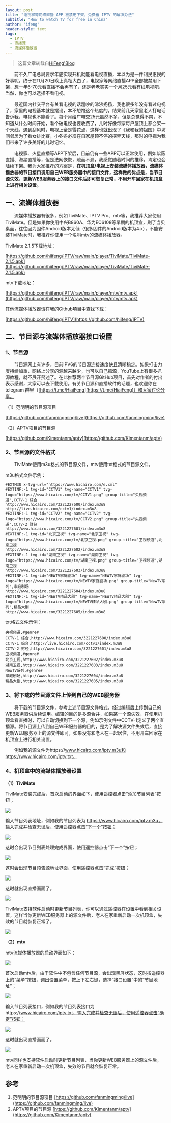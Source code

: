 ```yaml
---
layout: post
title: "电视家等网络直播 APP 被禁用下架，免费看 IPTV 的解决办法"
subtitle: "How to watch TV for free in China"
author: "ifeng"
header-style: text
tags:
  - IPTV
  - 直播源
  - 流媒体播放器
---
```


> 这篇文章转载自[HiFeng'Blog](https://www.hicairo.com/post/68.html)


　　前不久广电总局要求年底实现开机就能看电视直播，本以为是一件利民惠民的好事呢，终于在11月20日晚上真相大白了，电视家等网络直播APP全部被禁用下架，想一年6-70元看直播不会再有了，还是老老实实一个月25元看有线电视吧，当然，你也可以选择不看电视。

　　最近国内社交平台有关看电视的话题吵的沸沸扬扬，我也很多年没有看过电视了，家里的电视基本就是摆设，本不想蹭这个热度的，结果前几天家里老人打电话告诉我，电视也不能看了。每个月给广电交25元虽然不多，但是总觉得不爽，不知道从什么时间开始，看个破电视也要收费了，儿时好像每家每户屋顶上都会架一个天线，遇到刮风时，电视上全是雪花点，这样也就出现了《我和我的祖国》中坊间邻居为了看女排比赛，小冬冬必须在自家屋顶不停的摆弄天线，那时的电视为我们带来了许多美好的儿时记忆。

　　电视家、火星直播等APP下架后，目前仍有一些APP可以正常使用，例如紫薇直播、海星直播等，但是法网恢恢，疏而不漏，我感觉随着时间的推移，肯定也会陆续下架。我为大家推荐的方案是，**在机顶盒/电视上安装流媒体播放器，流媒体播放器的节目接口调用自己WEB服务器中的接口文件，这样做的优点是，当节目源失效，更新WEB服务器上的接口文件后即可恢复正常，不用开车回家在机顶盒上进行相关设置。**

## 一、流媒体播放器

　　流媒体播放器有很多，例如TiviMate、IPTV Pro、mtv等，我推荐大家使用TiviMate。但是如果你使用中兴B860A、华为EC6108等早期的机顶盒，刷了当贝桌面，往往因为固件Android版本太低（很多固件的Android版本为4.x），不能安装TiviMate时，我推荐你使用一个名叫mtv的流媒体播放器。

TiviMate 2.1.5下载地址：

[https://github.com/hiifeng/IPTV/raw/main/player/TiviMate/TiviMate-2.1.5.apk](https://github.com/hiifeng/IPTV/raw/main/player/TiviMate/TiviMate-2.1.5.apk)

mtv下载地址：

[https://github.com/hiifeng/IPTV/raw/main/player/mtv/mtv.apk](https://github.com/hiifeng/IPTV/raw/main/player/mtv/mtv.apk)

其他流媒体播放器请在我的Github项目中查找下载：

[https://github.com/hiifeng/IPTV](https://github.com/hiifeng/IPTV)

## 二、节目源与流媒体播放器接口设置


### 1、节目源

　　节目源网上有许多，目前IPV6的节目源连接速度快且清晰稳定。如果打击力度持续加重，网络上分享的源越来越少，也可以自己抓源，YouTube上有很多抓源教程，就不展开赘述了。在此推荐两个节目源GitHub项目，首先对作者的付出表示感谢，大家可以去下载使用。有关节目源和直播软件的话题，也欢迎你在 telegram 群里（[https://t.me/HiaiFeng](https://t.me/HiaiFeng)）和大家讨论分享。

（1）范明明的节目源项目

[https://github.com/fanmingming/live](https://github.com/fanmingming/live)

（2）APTV项目的节目源

[https://github.com/Kimentanm/aptv](https://github.com/Kimentanm/aptv)

### 2、节目源的文件格式

　　TiviMate使用m3u格式的节目源文件，mtv使用txt格式的节目源文件。

m3u格式文件示例：
```shell
#EXTM3U x-tvg-url="https://www.hicairo.com/e.xml"
#EXTINF:-1 tvg-id="CCTV1" tvg-name="CCTV1" tvg-logo="https://www.hicairo.com/tv/CCTV1.png" group-title="央视频道",CCTV-1 综合
http://www.hicairo.com/3221227600/index.m3u8
http://live.hicairo.com/cctv1/index.m3u8
#EXTINF:-1 tvg-id="CCTV2" tvg-name="CCTV2" tvg-logo="https://www.hicairo.com/tv/CCTV2.png" group-title="央视频道",CCTV-2 财经
http://www.hicairo.com/3221227601/index.m3u8
#EXTINF:-1 tvg-id="北京卫视" tvg-name="北京卫视" tvg-logo="https://www.hicairo.com/tv/北京卫视.png" group-title="卫视频道",北京卫视
http://www.hicairo.com/3221227602/index.m3u8
#EXTINF:-1 tvg-id="湖南卫视" tvg-name="湖南卫视" tvg-logo="https://www.hicairo.com/tv/湖南卫视.png" group-title="卫视频道",湖南卫视
http://www.hicairo.com/3221227603/index.m3u8
#EXTINF:-1 tvg-id="NEWTV家庭剧场" tvg-name="NEWTV家庭剧场" tvg-logo="https://www.hicairo.com/tv/NEWTV家庭剧场.png" group-title="NewTV系列",家庭剧场
http://www.hicairo.com/3221227604/index.m3u8
#EXTINF:-1 tvg-id="NEWTV精品大剧" tvg-name="NEWTV精品大剧" tvg-logo="https://www.hicairo.com/tv/NEWTV精品大剧.png" group-title="NewTV系列",精品大剧
http://www.hicairo.com/3221227605/index.m3u8
```
txt格式文件示例：
```shell
央视频道,#genre#
CCTV-1 综合,http://www.hicairo.com/3221227600/index.m3u8
CCTV-1 综合,http://live.hicairo.com/cctv1/index.m3u8
CCTV-2 财经,http://www.hicairo.com/3221227601/index.m3u8
卫视频道,#genre#
北京卫视,http://www.hicairo.com/3221227602/index.m3u8
湖南卫视,http://www.hicairo.com/3221227603/index.m3u8
NewTV系列,#genre#
家庭剧场,http://www.hicairo.com/3221227604/index.m3u8
精品大剧,http://www.hicairo.com/3221227605/index.m3u8
```
### 3、将下载的节目源文件上传到自己的WEB服务器

　　将下载的节目源文件，参考上述节目源文件格式，经过编辑后上传到自己的WEB服务器供后续调用。编辑的目的是多源合并，如果某一个源失效，在使用机顶盒看直播时，可以自动切换到下一个源，例如示例文件中CCTV-1定义了两个直播源。将节目源上传到自己WEB服务器的目的，是为了解决源文件失效后，直接更新WEB服务器上的源文件即可，如果没有和老人在一起居住，不用开车回家在机顶盒上进行相关设置。

　　例如我的源文件为https://www.hicairo.com/iptv.m3u和https://www.hicairo.com/iptv.txt。

### 4、机顶盒中的流媒体播放器设置
**（1）TiviMate**

TiviMate安装完成后，首次启动的界面如下，使用遥控器点击“添加节目列表”按钮；

![](https://www.hicairo.com/zb_users/upload/2023/11/202311271701075182720057.webp)

输入节目列表地址，例如我的节目列表为 https://www.hicairo.com/iptv.m3u，输入完成并检查无误后，使用遥控器点击“下一个”按钮；

![](https://www.hicairo.com/zb_users/upload/2023/11/202311271701075198326739.webp)

这时会出现节目列表处理完成界面，使用遥控器点击“下一个”按钮；

![](https://www.hicairo.com/zb_users/upload/2023/11/202311271701075217987893.webp)

这时会出现节目预告源地址界面，使用遥控器点击“完成”按钮；

![](https://www.hicairo.com/zb_users/upload/2023/11/202311271701075233391165.webp)

这时就出现直播画面了。

![](https://www.hicairo.com/zb_users/upload/2023/11/202311271701075249705747.webp)

TiviMate支持软件启动时更新节目列表，你可以通过遥控器在设置中看到相关设置，这样当你更新WEB服务器上的源文件后，老人在家重新启动一次机顶盒，失效的节目就恢复正常了。

![](https://www.hicairo.com/zb_users/upload/2023/11/202311271701075267919377.webp)

**（2）mtv**

mtv流媒体播放器的启动界面如下；

![](https://www.hicairo.com/zb_users/upload/2023/11/202311271701075282856305.webp)

首次启动mtv后，由于软件中不包含任何节目源，会出现黑屏状态，这时按遥控器上的“菜单”按钮，调出设置菜单，按上下左右键，选择“接口设置”中的“节目地址”；

![](https://www.hicairo.com/zb_users/upload/2023/11/202311271701075295335928.webp)

输入节目列表接口，例如我的节目列表接口为https://www.hicairo.com/iptv.txt，输入完成并检查无误后，使用遥控器点击“确定”按钮；

![](https://www.hicairo.com/zb_users/upload/2023/11/202311271701075309744407.webp)

这时就出现直播画面了。

![](https://www.hicairo.com/zb_users/upload/2023/11/202311271701075327454440.webp)

mtv同样也支持软件启动时更新节目列表，当你更新WEB服务器上的源文件后，老人在家重新启动一次机顶盒，失效的节目就会恢复正常。

## 参考

1.  范明明的节目源项目 [https://github.com/fanmingming/live](https://github.com/fanmingming/live)
2.  APTV项目的节目源 [https://github.com/Kimentanm/aptv](https://github.com/Kimentanm/aptv)
